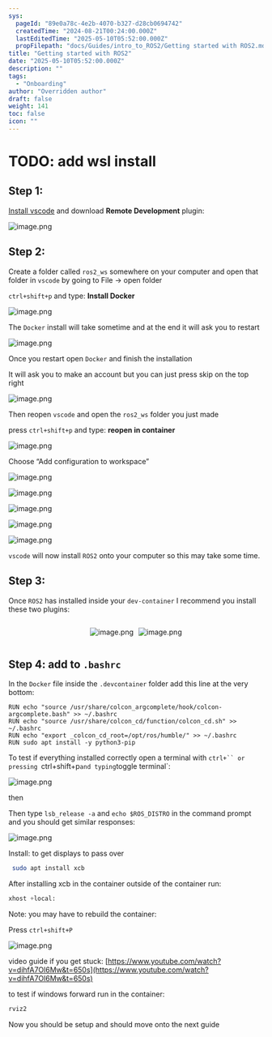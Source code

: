 ```yaml
---
sys:
  pageId: "89e0a78c-4e2b-4070-b327-d28cb0694742"
  createdTime: "2024-08-21T00:24:00.000Z"
  lastEditedTime: "2025-05-10T05:52:00.000Z"
  propFilepath: "docs/Guides/intro_to_ROS2/Getting started with ROS2.md"
title: "Getting started with ROS2"
date: "2025-05-10T05:52:00.000Z"
description: ""
tags:
  - "Onboarding"
author: "Overridden author"
draft: false
weight: 141
toc: false
icon: ""
---
```


# TODO: add wsl install

## Step 1:

[Install vscode](https://code.visualstudio.com/download) and download **Remote Development** plugin:

![image.png](https://prod-files-secure.s3.us-west-2.amazonaws.com/d518164a-d88e-44d1-a4ee-3adb3bd8bce0/efb52993-1881-4a40-b95e-6f020334f022/image.png?X-Amz-Algorithm=AWS4-HMAC-SHA256&X-Amz-Content-Sha256=UNSIGNED-PAYLOAD&X-Amz-Credential=ASIAZI2LB466WEJKM7RD%2F20250708%2Fus-west-2%2Fs3%2Faws4_request&X-Amz-Date=20250708T220831Z&X-Amz-Expires=3600&X-Amz-Security-Token=IQoJb3JpZ2luX2VjEI3%2F%2F%2F%2F%2F%2F%2F%2F%2F%2FwEaCXVzLXdlc3QtMiJHMEUCIQCNWda5RpC8HrIC3osz%2F%2F5vGJelKFA6xv8dynNY6l61GQIgS%2BO0l4w0vKsDDmdiDtO5wh9ptIs9vvSVwy0fMj7tqFIqiAQIlv%2F%2F%2F%2F%2F%2F%2F%2F%2F%2FARAAGgw2Mzc0MjMxODM4MDUiDNwsIhZUOhkEsQdmGyrcA2zOc%2BcrLt1wxHCLCDSGUlm%2F1to%2BLZ9i%2Bux2mBSQwPTPE%2BuJ52s2tjRJ85mYSFgNGhrk60%2FSLs6yWtn18QF3Z0mcfTYzPPbHkvnY%2FHOb7P4HBA6vo6UNhz%2F0ZHeDx%2FroJTmT6%2F%2FBX95Ze4cmUS7rDwhKS61wvsOVpdRDTPsK6LVZZX6MhMCEqyIwSGNry8dtpaNqI%2FGY0Q91zM9g9jVexER99NgmPquomelBkUHvLMesaDw9mFlP%2FC5aC8Hrdd2vv2Mg57BxVgosuIMR7LVBt2OWePcdaOf5asi7bq11l61iUHAuZ%2Bx7aXBacZFrUbfy9hWidSLkLzgsvbfbHa7X0G3QwYkGq9UP6HYzFVwRnvWiOocxYsQsLHfe5DgB48qqOdOYhGZLAUKbhBN1EUMVBKep02lqrlJx%2BY7VkwphJIqS%2Fx6MzhOS%2FGIrFXLu9i6MDwreYbYjkVKMTN6v3AMw%2FLYLSOjMSd2GbhALM0LEx30%2FFX4VPitTXF9Wg3hyk6loe6GzyiQwY4CHlhFaRQi1IFgX5eo5E%2FgZ88Oi8n%2FA6CrPew8Oz%2FuxzJjZjV2bWV9EgahT86snU1%2F0yCxGn%2B6asI2B6upH1FRMqmic7nmh3mvn5VFQZ7XwMCWOdJ%2F8MPCDtsMGOqUBXtkxSxvOY2IeZMK6VM4%2FZfz6lf%2BtBuCGnEAJD%2FBxKEMiOaIp5U04hrjeglz7mJRKRXHIBv2i4H3OevzXD2zdnFVmmr%2FaRh0U96fXXvAkF6Kc%2Fkm9s9Flw9hUwpr2XjEXQlx4XUtGd5u%2FjwOjzfAAVUnmKYnHFeHYt7NSxIyzzgI0XfcgLHuhJLars6Sh%2Fwwr2yfdDhuahz3aGOPFQvjQqF447dzz&X-Amz-Signature=6178c9334a5baa8bd075b40f9ae1a31e5e2d800dbe717866ae3e30e8f6505cd3&X-Amz-SignedHeaders=host&x-amz-checksum-mode=ENABLED&x-id=GetObject)

## Step 2:

Create a folder called `ros2_ws` somewhere on your computer and open that folder in `vscode` by going to File → open folder 

`ctrl+shift+p` and type: **Install Docker**

![image.png](https://prod-files-secure.s3.us-west-2.amazonaws.com/d518164a-d88e-44d1-a4ee-3adb3bd8bce0/2269dc0e-1cd5-47ff-bceb-c04ad9b2eab0/image.png?X-Amz-Algorithm=AWS4-HMAC-SHA256&X-Amz-Content-Sha256=UNSIGNED-PAYLOAD&X-Amz-Credential=ASIAZI2LB466WEJKM7RD%2F20250708%2Fus-west-2%2Fs3%2Faws4_request&X-Amz-Date=20250708T220831Z&X-Amz-Expires=3600&X-Amz-Security-Token=IQoJb3JpZ2luX2VjEI3%2F%2F%2F%2F%2F%2F%2F%2F%2F%2FwEaCXVzLXdlc3QtMiJHMEUCIQCNWda5RpC8HrIC3osz%2F%2F5vGJelKFA6xv8dynNY6l61GQIgS%2BO0l4w0vKsDDmdiDtO5wh9ptIs9vvSVwy0fMj7tqFIqiAQIlv%2F%2F%2F%2F%2F%2F%2F%2F%2F%2FARAAGgw2Mzc0MjMxODM4MDUiDNwsIhZUOhkEsQdmGyrcA2zOc%2BcrLt1wxHCLCDSGUlm%2F1to%2BLZ9i%2Bux2mBSQwPTPE%2BuJ52s2tjRJ85mYSFgNGhrk60%2FSLs6yWtn18QF3Z0mcfTYzPPbHkvnY%2FHOb7P4HBA6vo6UNhz%2F0ZHeDx%2FroJTmT6%2F%2FBX95Ze4cmUS7rDwhKS61wvsOVpdRDTPsK6LVZZX6MhMCEqyIwSGNry8dtpaNqI%2FGY0Q91zM9g9jVexER99NgmPquomelBkUHvLMesaDw9mFlP%2FC5aC8Hrdd2vv2Mg57BxVgosuIMR7LVBt2OWePcdaOf5asi7bq11l61iUHAuZ%2Bx7aXBacZFrUbfy9hWidSLkLzgsvbfbHa7X0G3QwYkGq9UP6HYzFVwRnvWiOocxYsQsLHfe5DgB48qqOdOYhGZLAUKbhBN1EUMVBKep02lqrlJx%2BY7VkwphJIqS%2Fx6MzhOS%2FGIrFXLu9i6MDwreYbYjkVKMTN6v3AMw%2FLYLSOjMSd2GbhALM0LEx30%2FFX4VPitTXF9Wg3hyk6loe6GzyiQwY4CHlhFaRQi1IFgX5eo5E%2FgZ88Oi8n%2FA6CrPew8Oz%2FuxzJjZjV2bWV9EgahT86snU1%2F0yCxGn%2B6asI2B6upH1FRMqmic7nmh3mvn5VFQZ7XwMCWOdJ%2F8MPCDtsMGOqUBXtkxSxvOY2IeZMK6VM4%2FZfz6lf%2BtBuCGnEAJD%2FBxKEMiOaIp5U04hrjeglz7mJRKRXHIBv2i4H3OevzXD2zdnFVmmr%2FaRh0U96fXXvAkF6Kc%2Fkm9s9Flw9hUwpr2XjEXQlx4XUtGd5u%2FjwOjzfAAVUnmKYnHFeHYt7NSxIyzzgI0XfcgLHuhJLars6Sh%2Fwwr2yfdDhuahz3aGOPFQvjQqF447dzz&X-Amz-Signature=b640adaaaa963b929580d1a61810455005f3e2ec03792a89352604bde8e14dac&X-Amz-SignedHeaders=host&x-amz-checksum-mode=ENABLED&x-id=GetObject)

The `Docker` install will take sometime and at the end it will ask you to restart

![image.png](https://prod-files-secure.s3.us-west-2.amazonaws.com/d518164a-d88e-44d1-a4ee-3adb3bd8bce0/ed233f78-be33-4b1f-b89c-9c346c0e961e/image.png?X-Amz-Algorithm=AWS4-HMAC-SHA256&X-Amz-Content-Sha256=UNSIGNED-PAYLOAD&X-Amz-Credential=ASIAZI2LB466WEJKM7RD%2F20250708%2Fus-west-2%2Fs3%2Faws4_request&X-Amz-Date=20250708T220831Z&X-Amz-Expires=3600&X-Amz-Security-Token=IQoJb3JpZ2luX2VjEI3%2F%2F%2F%2F%2F%2F%2F%2F%2F%2FwEaCXVzLXdlc3QtMiJHMEUCIQCNWda5RpC8HrIC3osz%2F%2F5vGJelKFA6xv8dynNY6l61GQIgS%2BO0l4w0vKsDDmdiDtO5wh9ptIs9vvSVwy0fMj7tqFIqiAQIlv%2F%2F%2F%2F%2F%2F%2F%2F%2F%2FARAAGgw2Mzc0MjMxODM4MDUiDNwsIhZUOhkEsQdmGyrcA2zOc%2BcrLt1wxHCLCDSGUlm%2F1to%2BLZ9i%2Bux2mBSQwPTPE%2BuJ52s2tjRJ85mYSFgNGhrk60%2FSLs6yWtn18QF3Z0mcfTYzPPbHkvnY%2FHOb7P4HBA6vo6UNhz%2F0ZHeDx%2FroJTmT6%2F%2FBX95Ze4cmUS7rDwhKS61wvsOVpdRDTPsK6LVZZX6MhMCEqyIwSGNry8dtpaNqI%2FGY0Q91zM9g9jVexER99NgmPquomelBkUHvLMesaDw9mFlP%2FC5aC8Hrdd2vv2Mg57BxVgosuIMR7LVBt2OWePcdaOf5asi7bq11l61iUHAuZ%2Bx7aXBacZFrUbfy9hWidSLkLzgsvbfbHa7X0G3QwYkGq9UP6HYzFVwRnvWiOocxYsQsLHfe5DgB48qqOdOYhGZLAUKbhBN1EUMVBKep02lqrlJx%2BY7VkwphJIqS%2Fx6MzhOS%2FGIrFXLu9i6MDwreYbYjkVKMTN6v3AMw%2FLYLSOjMSd2GbhALM0LEx30%2FFX4VPitTXF9Wg3hyk6loe6GzyiQwY4CHlhFaRQi1IFgX5eo5E%2FgZ88Oi8n%2FA6CrPew8Oz%2FuxzJjZjV2bWV9EgahT86snU1%2F0yCxGn%2B6asI2B6upH1FRMqmic7nmh3mvn5VFQZ7XwMCWOdJ%2F8MPCDtsMGOqUBXtkxSxvOY2IeZMK6VM4%2FZfz6lf%2BtBuCGnEAJD%2FBxKEMiOaIp5U04hrjeglz7mJRKRXHIBv2i4H3OevzXD2zdnFVmmr%2FaRh0U96fXXvAkF6Kc%2Fkm9s9Flw9hUwpr2XjEXQlx4XUtGd5u%2FjwOjzfAAVUnmKYnHFeHYt7NSxIyzzgI0XfcgLHuhJLars6Sh%2Fwwr2yfdDhuahz3aGOPFQvjQqF447dzz&X-Amz-Signature=6ad650d24c47cc3077a5c379fdc96e29d5febe14e8af1ff03d65419ba70c05b8&X-Amz-SignedHeaders=host&x-amz-checksum-mode=ENABLED&x-id=GetObject)

Once you restart open `Docker` and finish the installation

It will ask you to make an account but you can just press skip on the top right

![image.png](https://prod-files-secure.s3.us-west-2.amazonaws.com/d518164a-d88e-44d1-a4ee-3adb3bd8bce0/21010ad9-1659-4fd9-9f59-9932a09b2a3d/image.png?X-Amz-Algorithm=AWS4-HMAC-SHA256&X-Amz-Content-Sha256=UNSIGNED-PAYLOAD&X-Amz-Credential=ASIAZI2LB466WEJKM7RD%2F20250708%2Fus-west-2%2Fs3%2Faws4_request&X-Amz-Date=20250708T220831Z&X-Amz-Expires=3600&X-Amz-Security-Token=IQoJb3JpZ2luX2VjEI3%2F%2F%2F%2F%2F%2F%2F%2F%2F%2FwEaCXVzLXdlc3QtMiJHMEUCIQCNWda5RpC8HrIC3osz%2F%2F5vGJelKFA6xv8dynNY6l61GQIgS%2BO0l4w0vKsDDmdiDtO5wh9ptIs9vvSVwy0fMj7tqFIqiAQIlv%2F%2F%2F%2F%2F%2F%2F%2F%2F%2FARAAGgw2Mzc0MjMxODM4MDUiDNwsIhZUOhkEsQdmGyrcA2zOc%2BcrLt1wxHCLCDSGUlm%2F1to%2BLZ9i%2Bux2mBSQwPTPE%2BuJ52s2tjRJ85mYSFgNGhrk60%2FSLs6yWtn18QF3Z0mcfTYzPPbHkvnY%2FHOb7P4HBA6vo6UNhz%2F0ZHeDx%2FroJTmT6%2F%2FBX95Ze4cmUS7rDwhKS61wvsOVpdRDTPsK6LVZZX6MhMCEqyIwSGNry8dtpaNqI%2FGY0Q91zM9g9jVexER99NgmPquomelBkUHvLMesaDw9mFlP%2FC5aC8Hrdd2vv2Mg57BxVgosuIMR7LVBt2OWePcdaOf5asi7bq11l61iUHAuZ%2Bx7aXBacZFrUbfy9hWidSLkLzgsvbfbHa7X0G3QwYkGq9UP6HYzFVwRnvWiOocxYsQsLHfe5DgB48qqOdOYhGZLAUKbhBN1EUMVBKep02lqrlJx%2BY7VkwphJIqS%2Fx6MzhOS%2FGIrFXLu9i6MDwreYbYjkVKMTN6v3AMw%2FLYLSOjMSd2GbhALM0LEx30%2FFX4VPitTXF9Wg3hyk6loe6GzyiQwY4CHlhFaRQi1IFgX5eo5E%2FgZ88Oi8n%2FA6CrPew8Oz%2FuxzJjZjV2bWV9EgahT86snU1%2F0yCxGn%2B6asI2B6upH1FRMqmic7nmh3mvn5VFQZ7XwMCWOdJ%2F8MPCDtsMGOqUBXtkxSxvOY2IeZMK6VM4%2FZfz6lf%2BtBuCGnEAJD%2FBxKEMiOaIp5U04hrjeglz7mJRKRXHIBv2i4H3OevzXD2zdnFVmmr%2FaRh0U96fXXvAkF6Kc%2Fkm9s9Flw9hUwpr2XjEXQlx4XUtGd5u%2FjwOjzfAAVUnmKYnHFeHYt7NSxIyzzgI0XfcgLHuhJLars6Sh%2Fwwr2yfdDhuahz3aGOPFQvjQqF447dzz&X-Amz-Signature=3181307eac198277994254ef21edbedc8c27f70803be9a4536a2ba30a726780b&X-Amz-SignedHeaders=host&x-amz-checksum-mode=ENABLED&x-id=GetObject)

Then reopen `vscode` and open the `ros2_ws` folder you just made

press `ctrl+shift+p` and type: **reopen in container**

![image.png](https://prod-files-secure.s3.us-west-2.amazonaws.com/d518164a-d88e-44d1-a4ee-3adb3bd8bce0/4e93b8c2-41ad-488c-8095-c74205196118/image.png?X-Amz-Algorithm=AWS4-HMAC-SHA256&X-Amz-Content-Sha256=UNSIGNED-PAYLOAD&X-Amz-Credential=ASIAZI2LB466WEJKM7RD%2F20250708%2Fus-west-2%2Fs3%2Faws4_request&X-Amz-Date=20250708T220831Z&X-Amz-Expires=3600&X-Amz-Security-Token=IQoJb3JpZ2luX2VjEI3%2F%2F%2F%2F%2F%2F%2F%2F%2F%2FwEaCXVzLXdlc3QtMiJHMEUCIQCNWda5RpC8HrIC3osz%2F%2F5vGJelKFA6xv8dynNY6l61GQIgS%2BO0l4w0vKsDDmdiDtO5wh9ptIs9vvSVwy0fMj7tqFIqiAQIlv%2F%2F%2F%2F%2F%2F%2F%2F%2F%2FARAAGgw2Mzc0MjMxODM4MDUiDNwsIhZUOhkEsQdmGyrcA2zOc%2BcrLt1wxHCLCDSGUlm%2F1to%2BLZ9i%2Bux2mBSQwPTPE%2BuJ52s2tjRJ85mYSFgNGhrk60%2FSLs6yWtn18QF3Z0mcfTYzPPbHkvnY%2FHOb7P4HBA6vo6UNhz%2F0ZHeDx%2FroJTmT6%2F%2FBX95Ze4cmUS7rDwhKS61wvsOVpdRDTPsK6LVZZX6MhMCEqyIwSGNry8dtpaNqI%2FGY0Q91zM9g9jVexER99NgmPquomelBkUHvLMesaDw9mFlP%2FC5aC8Hrdd2vv2Mg57BxVgosuIMR7LVBt2OWePcdaOf5asi7bq11l61iUHAuZ%2Bx7aXBacZFrUbfy9hWidSLkLzgsvbfbHa7X0G3QwYkGq9UP6HYzFVwRnvWiOocxYsQsLHfe5DgB48qqOdOYhGZLAUKbhBN1EUMVBKep02lqrlJx%2BY7VkwphJIqS%2Fx6MzhOS%2FGIrFXLu9i6MDwreYbYjkVKMTN6v3AMw%2FLYLSOjMSd2GbhALM0LEx30%2FFX4VPitTXF9Wg3hyk6loe6GzyiQwY4CHlhFaRQi1IFgX5eo5E%2FgZ88Oi8n%2FA6CrPew8Oz%2FuxzJjZjV2bWV9EgahT86snU1%2F0yCxGn%2B6asI2B6upH1FRMqmic7nmh3mvn5VFQZ7XwMCWOdJ%2F8MPCDtsMGOqUBXtkxSxvOY2IeZMK6VM4%2FZfz6lf%2BtBuCGnEAJD%2FBxKEMiOaIp5U04hrjeglz7mJRKRXHIBv2i4H3OevzXD2zdnFVmmr%2FaRh0U96fXXvAkF6Kc%2Fkm9s9Flw9hUwpr2XjEXQlx4XUtGd5u%2FjwOjzfAAVUnmKYnHFeHYt7NSxIyzzgI0XfcgLHuhJLars6Sh%2Fwwr2yfdDhuahz3aGOPFQvjQqF447dzz&X-Amz-Signature=b203437fd18c0bf04bc0ece8b4f064f035fed29ea8ee7a19892dbb1b79271333&X-Amz-SignedHeaders=host&x-amz-checksum-mode=ENABLED&x-id=GetObject)

Choose “Add configuration to workspace”

![image.png](https://prod-files-secure.s3.us-west-2.amazonaws.com/d518164a-d88e-44d1-a4ee-3adb3bd8bce0/9560b282-5060-4989-ba37-97e7b2c22476/image.png?X-Amz-Algorithm=AWS4-HMAC-SHA256&X-Amz-Content-Sha256=UNSIGNED-PAYLOAD&X-Amz-Credential=ASIAZI2LB466WEJKM7RD%2F20250708%2Fus-west-2%2Fs3%2Faws4_request&X-Amz-Date=20250708T220831Z&X-Amz-Expires=3600&X-Amz-Security-Token=IQoJb3JpZ2luX2VjEI3%2F%2F%2F%2F%2F%2F%2F%2F%2F%2FwEaCXVzLXdlc3QtMiJHMEUCIQCNWda5RpC8HrIC3osz%2F%2F5vGJelKFA6xv8dynNY6l61GQIgS%2BO0l4w0vKsDDmdiDtO5wh9ptIs9vvSVwy0fMj7tqFIqiAQIlv%2F%2F%2F%2F%2F%2F%2F%2F%2F%2FARAAGgw2Mzc0MjMxODM4MDUiDNwsIhZUOhkEsQdmGyrcA2zOc%2BcrLt1wxHCLCDSGUlm%2F1to%2BLZ9i%2Bux2mBSQwPTPE%2BuJ52s2tjRJ85mYSFgNGhrk60%2FSLs6yWtn18QF3Z0mcfTYzPPbHkvnY%2FHOb7P4HBA6vo6UNhz%2F0ZHeDx%2FroJTmT6%2F%2FBX95Ze4cmUS7rDwhKS61wvsOVpdRDTPsK6LVZZX6MhMCEqyIwSGNry8dtpaNqI%2FGY0Q91zM9g9jVexER99NgmPquomelBkUHvLMesaDw9mFlP%2FC5aC8Hrdd2vv2Mg57BxVgosuIMR7LVBt2OWePcdaOf5asi7bq11l61iUHAuZ%2Bx7aXBacZFrUbfy9hWidSLkLzgsvbfbHa7X0G3QwYkGq9UP6HYzFVwRnvWiOocxYsQsLHfe5DgB48qqOdOYhGZLAUKbhBN1EUMVBKep02lqrlJx%2BY7VkwphJIqS%2Fx6MzhOS%2FGIrFXLu9i6MDwreYbYjkVKMTN6v3AMw%2FLYLSOjMSd2GbhALM0LEx30%2FFX4VPitTXF9Wg3hyk6loe6GzyiQwY4CHlhFaRQi1IFgX5eo5E%2FgZ88Oi8n%2FA6CrPew8Oz%2FuxzJjZjV2bWV9EgahT86snU1%2F0yCxGn%2B6asI2B6upH1FRMqmic7nmh3mvn5VFQZ7XwMCWOdJ%2F8MPCDtsMGOqUBXtkxSxvOY2IeZMK6VM4%2FZfz6lf%2BtBuCGnEAJD%2FBxKEMiOaIp5U04hrjeglz7mJRKRXHIBv2i4H3OevzXD2zdnFVmmr%2FaRh0U96fXXvAkF6Kc%2Fkm9s9Flw9hUwpr2XjEXQlx4XUtGd5u%2FjwOjzfAAVUnmKYnHFeHYt7NSxIyzzgI0XfcgLHuhJLars6Sh%2Fwwr2yfdDhuahz3aGOPFQvjQqF447dzz&X-Amz-Signature=5614a2fa7e29e9768df7891035163ec6937aeabe0bff1cbc107c947cede147a1&X-Amz-SignedHeaders=host&x-amz-checksum-mode=ENABLED&x-id=GetObject)

![image.png](https://prod-files-secure.s3.us-west-2.amazonaws.com/d518164a-d88e-44d1-a4ee-3adb3bd8bce0/2ee63f81-886b-48e8-a553-dc6e5eac99e4/image.png?X-Amz-Algorithm=AWS4-HMAC-SHA256&X-Amz-Content-Sha256=UNSIGNED-PAYLOAD&X-Amz-Credential=ASIAZI2LB466WEJKM7RD%2F20250708%2Fus-west-2%2Fs3%2Faws4_request&X-Amz-Date=20250708T220831Z&X-Amz-Expires=3600&X-Amz-Security-Token=IQoJb3JpZ2luX2VjEI3%2F%2F%2F%2F%2F%2F%2F%2F%2F%2FwEaCXVzLXdlc3QtMiJHMEUCIQCNWda5RpC8HrIC3osz%2F%2F5vGJelKFA6xv8dynNY6l61GQIgS%2BO0l4w0vKsDDmdiDtO5wh9ptIs9vvSVwy0fMj7tqFIqiAQIlv%2F%2F%2F%2F%2F%2F%2F%2F%2F%2FARAAGgw2Mzc0MjMxODM4MDUiDNwsIhZUOhkEsQdmGyrcA2zOc%2BcrLt1wxHCLCDSGUlm%2F1to%2BLZ9i%2Bux2mBSQwPTPE%2BuJ52s2tjRJ85mYSFgNGhrk60%2FSLs6yWtn18QF3Z0mcfTYzPPbHkvnY%2FHOb7P4HBA6vo6UNhz%2F0ZHeDx%2FroJTmT6%2F%2FBX95Ze4cmUS7rDwhKS61wvsOVpdRDTPsK6LVZZX6MhMCEqyIwSGNry8dtpaNqI%2FGY0Q91zM9g9jVexER99NgmPquomelBkUHvLMesaDw9mFlP%2FC5aC8Hrdd2vv2Mg57BxVgosuIMR7LVBt2OWePcdaOf5asi7bq11l61iUHAuZ%2Bx7aXBacZFrUbfy9hWidSLkLzgsvbfbHa7X0G3QwYkGq9UP6HYzFVwRnvWiOocxYsQsLHfe5DgB48qqOdOYhGZLAUKbhBN1EUMVBKep02lqrlJx%2BY7VkwphJIqS%2Fx6MzhOS%2FGIrFXLu9i6MDwreYbYjkVKMTN6v3AMw%2FLYLSOjMSd2GbhALM0LEx30%2FFX4VPitTXF9Wg3hyk6loe6GzyiQwY4CHlhFaRQi1IFgX5eo5E%2FgZ88Oi8n%2FA6CrPew8Oz%2FuxzJjZjV2bWV9EgahT86snU1%2F0yCxGn%2B6asI2B6upH1FRMqmic7nmh3mvn5VFQZ7XwMCWOdJ%2F8MPCDtsMGOqUBXtkxSxvOY2IeZMK6VM4%2FZfz6lf%2BtBuCGnEAJD%2FBxKEMiOaIp5U04hrjeglz7mJRKRXHIBv2i4H3OevzXD2zdnFVmmr%2FaRh0U96fXXvAkF6Kc%2Fkm9s9Flw9hUwpr2XjEXQlx4XUtGd5u%2FjwOjzfAAVUnmKYnHFeHYt7NSxIyzzgI0XfcgLHuhJLars6Sh%2Fwwr2yfdDhuahz3aGOPFQvjQqF447dzz&X-Amz-Signature=0bab58bc19e6b09dae7721d2e20568e21e14a7070ca46c7285f45cd0e82944fd&X-Amz-SignedHeaders=host&x-amz-checksum-mode=ENABLED&x-id=GetObject)

![image.png](https://prod-files-secure.s3.us-west-2.amazonaws.com/d518164a-d88e-44d1-a4ee-3adb3bd8bce0/ae1580b2-b048-407e-aed9-b584224a7a04/image.png?X-Amz-Algorithm=AWS4-HMAC-SHA256&X-Amz-Content-Sha256=UNSIGNED-PAYLOAD&X-Amz-Credential=ASIAZI2LB466WEJKM7RD%2F20250708%2Fus-west-2%2Fs3%2Faws4_request&X-Amz-Date=20250708T220831Z&X-Amz-Expires=3600&X-Amz-Security-Token=IQoJb3JpZ2luX2VjEI3%2F%2F%2F%2F%2F%2F%2F%2F%2F%2FwEaCXVzLXdlc3QtMiJHMEUCIQCNWda5RpC8HrIC3osz%2F%2F5vGJelKFA6xv8dynNY6l61GQIgS%2BO0l4w0vKsDDmdiDtO5wh9ptIs9vvSVwy0fMj7tqFIqiAQIlv%2F%2F%2F%2F%2F%2F%2F%2F%2F%2FARAAGgw2Mzc0MjMxODM4MDUiDNwsIhZUOhkEsQdmGyrcA2zOc%2BcrLt1wxHCLCDSGUlm%2F1to%2BLZ9i%2Bux2mBSQwPTPE%2BuJ52s2tjRJ85mYSFgNGhrk60%2FSLs6yWtn18QF3Z0mcfTYzPPbHkvnY%2FHOb7P4HBA6vo6UNhz%2F0ZHeDx%2FroJTmT6%2F%2FBX95Ze4cmUS7rDwhKS61wvsOVpdRDTPsK6LVZZX6MhMCEqyIwSGNry8dtpaNqI%2FGY0Q91zM9g9jVexER99NgmPquomelBkUHvLMesaDw9mFlP%2FC5aC8Hrdd2vv2Mg57BxVgosuIMR7LVBt2OWePcdaOf5asi7bq11l61iUHAuZ%2Bx7aXBacZFrUbfy9hWidSLkLzgsvbfbHa7X0G3QwYkGq9UP6HYzFVwRnvWiOocxYsQsLHfe5DgB48qqOdOYhGZLAUKbhBN1EUMVBKep02lqrlJx%2BY7VkwphJIqS%2Fx6MzhOS%2FGIrFXLu9i6MDwreYbYjkVKMTN6v3AMw%2FLYLSOjMSd2GbhALM0LEx30%2FFX4VPitTXF9Wg3hyk6loe6GzyiQwY4CHlhFaRQi1IFgX5eo5E%2FgZ88Oi8n%2FA6CrPew8Oz%2FuxzJjZjV2bWV9EgahT86snU1%2F0yCxGn%2B6asI2B6upH1FRMqmic7nmh3mvn5VFQZ7XwMCWOdJ%2F8MPCDtsMGOqUBXtkxSxvOY2IeZMK6VM4%2FZfz6lf%2BtBuCGnEAJD%2FBxKEMiOaIp5U04hrjeglz7mJRKRXHIBv2i4H3OevzXD2zdnFVmmr%2FaRh0U96fXXvAkF6Kc%2Fkm9s9Flw9hUwpr2XjEXQlx4XUtGd5u%2FjwOjzfAAVUnmKYnHFeHYt7NSxIyzzgI0XfcgLHuhJLars6Sh%2Fwwr2yfdDhuahz3aGOPFQvjQqF447dzz&X-Amz-Signature=ced740000718c6cad4d35677f84de30662c3dfef7e120d0f5487453207254c4b&X-Amz-SignedHeaders=host&x-amz-checksum-mode=ENABLED&x-id=GetObject)

![image.png](https://prod-files-secure.s3.us-west-2.amazonaws.com/d518164a-d88e-44d1-a4ee-3adb3bd8bce0/53255b28-f75e-430f-b9e3-c0ac8577e42b/image.png?X-Amz-Algorithm=AWS4-HMAC-SHA256&X-Amz-Content-Sha256=UNSIGNED-PAYLOAD&X-Amz-Credential=ASIAZI2LB466WEJKM7RD%2F20250708%2Fus-west-2%2Fs3%2Faws4_request&X-Amz-Date=20250708T220831Z&X-Amz-Expires=3600&X-Amz-Security-Token=IQoJb3JpZ2luX2VjEI3%2F%2F%2F%2F%2F%2F%2F%2F%2F%2FwEaCXVzLXdlc3QtMiJHMEUCIQCNWda5RpC8HrIC3osz%2F%2F5vGJelKFA6xv8dynNY6l61GQIgS%2BO0l4w0vKsDDmdiDtO5wh9ptIs9vvSVwy0fMj7tqFIqiAQIlv%2F%2F%2F%2F%2F%2F%2F%2F%2F%2FARAAGgw2Mzc0MjMxODM4MDUiDNwsIhZUOhkEsQdmGyrcA2zOc%2BcrLt1wxHCLCDSGUlm%2F1to%2BLZ9i%2Bux2mBSQwPTPE%2BuJ52s2tjRJ85mYSFgNGhrk60%2FSLs6yWtn18QF3Z0mcfTYzPPbHkvnY%2FHOb7P4HBA6vo6UNhz%2F0ZHeDx%2FroJTmT6%2F%2FBX95Ze4cmUS7rDwhKS61wvsOVpdRDTPsK6LVZZX6MhMCEqyIwSGNry8dtpaNqI%2FGY0Q91zM9g9jVexER99NgmPquomelBkUHvLMesaDw9mFlP%2FC5aC8Hrdd2vv2Mg57BxVgosuIMR7LVBt2OWePcdaOf5asi7bq11l61iUHAuZ%2Bx7aXBacZFrUbfy9hWidSLkLzgsvbfbHa7X0G3QwYkGq9UP6HYzFVwRnvWiOocxYsQsLHfe5DgB48qqOdOYhGZLAUKbhBN1EUMVBKep02lqrlJx%2BY7VkwphJIqS%2Fx6MzhOS%2FGIrFXLu9i6MDwreYbYjkVKMTN6v3AMw%2FLYLSOjMSd2GbhALM0LEx30%2FFX4VPitTXF9Wg3hyk6loe6GzyiQwY4CHlhFaRQi1IFgX5eo5E%2FgZ88Oi8n%2FA6CrPew8Oz%2FuxzJjZjV2bWV9EgahT86snU1%2F0yCxGn%2B6asI2B6upH1FRMqmic7nmh3mvn5VFQZ7XwMCWOdJ%2F8MPCDtsMGOqUBXtkxSxvOY2IeZMK6VM4%2FZfz6lf%2BtBuCGnEAJD%2FBxKEMiOaIp5U04hrjeglz7mJRKRXHIBv2i4H3OevzXD2zdnFVmmr%2FaRh0U96fXXvAkF6Kc%2Fkm9s9Flw9hUwpr2XjEXQlx4XUtGd5u%2FjwOjzfAAVUnmKYnHFeHYt7NSxIyzzgI0XfcgLHuhJLars6Sh%2Fwwr2yfdDhuahz3aGOPFQvjQqF447dzz&X-Amz-Signature=45027c9d66d5e96b6b7c465ed3c92dd8aabc3ecf9b3dc53d2908209a64759f87&X-Amz-SignedHeaders=host&x-amz-checksum-mode=ENABLED&x-id=GetObject)

![image.png](https://prod-files-secure.s3.us-west-2.amazonaws.com/d518164a-d88e-44d1-a4ee-3adb3bd8bce0/7c562767-5af9-4ffb-97d1-327bcdf4ee00/image.png?X-Amz-Algorithm=AWS4-HMAC-SHA256&X-Amz-Content-Sha256=UNSIGNED-PAYLOAD&X-Amz-Credential=ASIAZI2LB466WEJKM7RD%2F20250708%2Fus-west-2%2Fs3%2Faws4_request&X-Amz-Date=20250708T220831Z&X-Amz-Expires=3600&X-Amz-Security-Token=IQoJb3JpZ2luX2VjEI3%2F%2F%2F%2F%2F%2F%2F%2F%2F%2FwEaCXVzLXdlc3QtMiJHMEUCIQCNWda5RpC8HrIC3osz%2F%2F5vGJelKFA6xv8dynNY6l61GQIgS%2BO0l4w0vKsDDmdiDtO5wh9ptIs9vvSVwy0fMj7tqFIqiAQIlv%2F%2F%2F%2F%2F%2F%2F%2F%2F%2FARAAGgw2Mzc0MjMxODM4MDUiDNwsIhZUOhkEsQdmGyrcA2zOc%2BcrLt1wxHCLCDSGUlm%2F1to%2BLZ9i%2Bux2mBSQwPTPE%2BuJ52s2tjRJ85mYSFgNGhrk60%2FSLs6yWtn18QF3Z0mcfTYzPPbHkvnY%2FHOb7P4HBA6vo6UNhz%2F0ZHeDx%2FroJTmT6%2F%2FBX95Ze4cmUS7rDwhKS61wvsOVpdRDTPsK6LVZZX6MhMCEqyIwSGNry8dtpaNqI%2FGY0Q91zM9g9jVexER99NgmPquomelBkUHvLMesaDw9mFlP%2FC5aC8Hrdd2vv2Mg57BxVgosuIMR7LVBt2OWePcdaOf5asi7bq11l61iUHAuZ%2Bx7aXBacZFrUbfy9hWidSLkLzgsvbfbHa7X0G3QwYkGq9UP6HYzFVwRnvWiOocxYsQsLHfe5DgB48qqOdOYhGZLAUKbhBN1EUMVBKep02lqrlJx%2BY7VkwphJIqS%2Fx6MzhOS%2FGIrFXLu9i6MDwreYbYjkVKMTN6v3AMw%2FLYLSOjMSd2GbhALM0LEx30%2FFX4VPitTXF9Wg3hyk6loe6GzyiQwY4CHlhFaRQi1IFgX5eo5E%2FgZ88Oi8n%2FA6CrPew8Oz%2FuxzJjZjV2bWV9EgahT86snU1%2F0yCxGn%2B6asI2B6upH1FRMqmic7nmh3mvn5VFQZ7XwMCWOdJ%2F8MPCDtsMGOqUBXtkxSxvOY2IeZMK6VM4%2FZfz6lf%2BtBuCGnEAJD%2FBxKEMiOaIp5U04hrjeglz7mJRKRXHIBv2i4H3OevzXD2zdnFVmmr%2FaRh0U96fXXvAkF6Kc%2Fkm9s9Flw9hUwpr2XjEXQlx4XUtGd5u%2FjwOjzfAAVUnmKYnHFeHYt7NSxIyzzgI0XfcgLHuhJLars6Sh%2Fwwr2yfdDhuahz3aGOPFQvjQqF447dzz&X-Amz-Signature=360be494d667e1ae16cbee3476ba338a3cfc7b8c20276514dec770cc2eafa2b9&X-Amz-SignedHeaders=host&x-amz-checksum-mode=ENABLED&x-id=GetObject)

`vscode` will now install `ROS2` onto your computer so this may take some time.

## Step 3:

Once `ROS2` has installed inside your `dev-container` I recommend you install these two plugins:

<div style="display: flex;flex-direction: row; column-gap:10px; max-width: 630px;justify-content: center;">
<div>

![image.png](https://prod-files-secure.s3.us-west-2.amazonaws.com/d518164a-d88e-44d1-a4ee-3adb3bd8bce0/3fc3d550-5a54-4ba1-ba6b-faa01cdb7369/image.png?X-Amz-Algorithm=AWS4-HMAC-SHA256&X-Amz-Content-Sha256=UNSIGNED-PAYLOAD&X-Amz-Credential=ASIAZI2LB4664XCFFLHK%2F20250708%2Fus-west-2%2Fs3%2Faws4_request&X-Amz-Date=20250708T220833Z&X-Amz-Expires=3600&X-Amz-Security-Token=IQoJb3JpZ2luX2VjEI3%2F%2F%2F%2F%2F%2F%2F%2F%2F%2FwEaCXVzLXdlc3QtMiJGMEQCIGC%2B5E25H3Ri8KjBvm9mWthJ%2FT0e1DR9SgHh2IH1fpoXAiAVrgZKlme59xAMf6qjTtIXfPnVZu5TkyAxZ2S3Yt%2FKvSqIBAiW%2F%2F%2F%2F%2F%2F%2F%2F%2F%2F8BEAAaDDYzNzQyMzE4MzgwNSIMtanL8g%2BhoB%2F%2FxTUBKtwDM7upsRpxuleZfey6sMZoJtoX%2BHq1utvDEJD2E%2BxSc5VsnbB5vjMZOIMNYBGb6rN3c803GtmVgL4CZXo1ipGUKxxlMsuKlEUhC94oEsFbpY%2BT9OeSP7vlaCHKmnCPI0WDLrxAZGE2%2Bk0T1jLl%2F0lqMaLbcKDsUo%2Fb2gkg%2FcdbazrbTUmik2iodQk6V4hq9CHxcInmugcr3TD77r5z8vvazq2HZiqf%2BCP06jIaSbucBuop%2FsJ27EaTR9j2gmwGmhIOgNudel1tEcIK3vE1bBaTamJw8iZYsYNgYazepzRQYpbbLf0u4n483MLfpO6VosMjqhWji0Pw76pMP3FZy4jfSsjOFwdtskI2e4fD%2Fna%2FDcU%2BdGWuwuhloJMkxqGMHPqdkeVIXDrE8IUE2jT2d%2FlCJffk0QZzGyjuBFV3tHH0gtd%2FFWd6BC97PJelpuxRJVSxaVSgLsNTbf1DLqzcMMbJiPkJ8idLTKR%2BhuMCf2T84wvT2B2HHq2TVoDfPDlHKFIE%2B%2BtThhLC2w7iFrtL6R%2FSTsWfNQZTQs3oO2UUqWTzDMsDllDZtiOzJ1oKDbBJtx6dg5R%2BNBRBpkp10Eoy%2BRlZzAYGw6T8dyOW5A3ywIxXZZx%2BMdPC7D7E3plKTIAw24O2wwY6pgFU%2BJzDX8uYvRe%2FhjR49p8yfXCEGVc1KSRCjPktLckgn80%2FarjCc%2BEDJY9jabXppAf3AzyJXuAvSaBu2wST9nfRd6IV31SITrrkD%2FhWl0pFptv1POi2cg%2B%2BCxu3rOTytGK9CJF1c31Dt0OSEXN2l79d7D5nKg8rZHfEYgMsG2AxOtvQNMKnCtQDRzL%2BInLnDgQNGiTbEHHbIcwJjafeSfWIKu9PYZD0&X-Amz-Signature=513e10a79b0570e9d6d79d287f3a42f4ad52544afacd1957141d89c276a73326&X-Amz-SignedHeaders=host&x-amz-checksum-mode=ENABLED&x-id=GetObject)

</div>
<div>

![image.png](https://prod-files-secure.s3.us-west-2.amazonaws.com/d518164a-d88e-44d1-a4ee-3adb3bd8bce0/d994cc66-13c2-4093-a5a3-f84cf4601a82/image.png?X-Amz-Algorithm=AWS4-HMAC-SHA256&X-Amz-Content-Sha256=UNSIGNED-PAYLOAD&X-Amz-Credential=ASIAZI2LB4665CECA3IV%2F20250708%2Fus-west-2%2Fs3%2Faws4_request&X-Amz-Date=20250708T220834Z&X-Amz-Expires=3600&X-Amz-Security-Token=IQoJb3JpZ2luX2VjEI3%2F%2F%2F%2F%2F%2F%2F%2F%2F%2FwEaCXVzLXdlc3QtMiJGMEQCIDid3%2B8S89bh7KZJ0ePtgfegbbj9%2BE9kKNqFUwpzaiG0AiBDt0K%2FID%2BObA%2FMg1QihFJ%2FOkrteyQeCOPE6GirPUpY4yqIBAiW%2F%2F%2F%2F%2F%2F%2F%2F%2F%2F8BEAAaDDYzNzQyMzE4MzgwNSIMpsHbs98kMfnG%2FVMNKtwDR4xUPWWVCtjwj1HLkTUCLqZTTjHijTyxu5T4HfJE01Y9%2FDEfWyOM1h0Th0pBOiiwglcbNEQlyPCaMz%2FdKUD%2FYrTXDjCncal%2FTKssL5SbG8QXyhESszPdd9GGG%2BBwQW5jCZRe93jdnfZrEBb9xeQgB9mOdGv%2FjlbmJskCCTLRv%2FBHHVfplwN1i%2FTNndcfiUqdQv%2F9CsEuOFlmPFjdB2q%2FLeNyVbCBX48mbZP6HmUNy2I05tdNyNCSeJDoJrnny9yFpeZ%2FErNl0cuv9KjUoiYWxZCCtvKdehqG7AealgI9iQhMc5eVnKs%2BGOp19Wk9l3ogSL49gFp3aE00YSSNm5VTkfPsjJONSVYX5bNgc77u5GRrzUZv1xuOtedYNbm9rt9P%2FZcaY4iKRnVPGVeUi1AWLXzXyN9EsXA%2F8ZjfRWESy3W1FT%2BachxCyIkxYI7WAkBqVyK8YzKtvP%2BCVgndQngocGES%2BBf8ZD2Db6%2B6SIkqd71EYt2plkdXrL9xZ5Z1MknEsDpR54A9fdPSO00AQKZsqiOE1UAPfX56TSb6ViLLuQfNeNWv7kge2r2ruQjcC3Icr2KRIfDt5YLoKV%2FVzoa1EWOUQnAKOapZbqdXzcffmlnankgn1qcpgdXcW0cwg4S2wwY6pgFOjZTMuYzHFaPwXClNtzKHZu3w%2FGc8brEAZl%2F6%2FrDL4G0vVC%2Fg%2FdA%2FQmchPEuUeLJsfv0pk8cjImnmv95KQ6MKMGX181eVKrGEKkmp7F7fF68yIf852lXGhk7EwPHqY%2BpovDXuo9diqJ%2FY2EMJcFze%2B9TqXYIJeGF7mfmQ2ubZnCMB1IP860puXIus3MNDLYLtLLdDJ3uBMjqaFDwxcY2p3G4svWx8&X-Amz-Signature=7a3c47942778af4e5adebc1c49d61bd4d4faa89db8e8047a0e9d117c4ff2ab69&X-Amz-SignedHeaders=host&x-amz-checksum-mode=ENABLED&x-id=GetObject)

</div>
</div>

## Step 4: add to `.bashrc`

In the `Docker` file inside the `.devcontainer` folder add this line at the very bottom: 

```docker
RUN echo "source /usr/share/colcon_argcomplete/hook/colcon-argcomplete.bash" >> ~/.bashrc
RUN echo "source /usr/share/colcon_cd/function/colcon_cd.sh" >> ~/.bashrc
RUN echo "export _colcon_cd_root=/opt/ros/humble/" >> ~/.bashrc
RUN sudo apt install -y python3-pip 
```

To test if everything installed correctly open a terminal with `ctrl+`` or pressing `ctrl+shift+p` and typing `toggle terminal`:

![image.png](https://prod-files-secure.s3.us-west-2.amazonaws.com/d518164a-d88e-44d1-a4ee-3adb3bd8bce0/6a4943d8-b04e-4c02-9a58-775f3384d1a5/image.png?X-Amz-Algorithm=AWS4-HMAC-SHA256&X-Amz-Content-Sha256=UNSIGNED-PAYLOAD&X-Amz-Credential=ASIAZI2LB466WEJKM7RD%2F20250708%2Fus-west-2%2Fs3%2Faws4_request&X-Amz-Date=20250708T220831Z&X-Amz-Expires=3600&X-Amz-Security-Token=IQoJb3JpZ2luX2VjEI3%2F%2F%2F%2F%2F%2F%2F%2F%2F%2FwEaCXVzLXdlc3QtMiJHMEUCIQCNWda5RpC8HrIC3osz%2F%2F5vGJelKFA6xv8dynNY6l61GQIgS%2BO0l4w0vKsDDmdiDtO5wh9ptIs9vvSVwy0fMj7tqFIqiAQIlv%2F%2F%2F%2F%2F%2F%2F%2F%2F%2FARAAGgw2Mzc0MjMxODM4MDUiDNwsIhZUOhkEsQdmGyrcA2zOc%2BcrLt1wxHCLCDSGUlm%2F1to%2BLZ9i%2Bux2mBSQwPTPE%2BuJ52s2tjRJ85mYSFgNGhrk60%2FSLs6yWtn18QF3Z0mcfTYzPPbHkvnY%2FHOb7P4HBA6vo6UNhz%2F0ZHeDx%2FroJTmT6%2F%2FBX95Ze4cmUS7rDwhKS61wvsOVpdRDTPsK6LVZZX6MhMCEqyIwSGNry8dtpaNqI%2FGY0Q91zM9g9jVexER99NgmPquomelBkUHvLMesaDw9mFlP%2FC5aC8Hrdd2vv2Mg57BxVgosuIMR7LVBt2OWePcdaOf5asi7bq11l61iUHAuZ%2Bx7aXBacZFrUbfy9hWidSLkLzgsvbfbHa7X0G3QwYkGq9UP6HYzFVwRnvWiOocxYsQsLHfe5DgB48qqOdOYhGZLAUKbhBN1EUMVBKep02lqrlJx%2BY7VkwphJIqS%2Fx6MzhOS%2FGIrFXLu9i6MDwreYbYjkVKMTN6v3AMw%2FLYLSOjMSd2GbhALM0LEx30%2FFX4VPitTXF9Wg3hyk6loe6GzyiQwY4CHlhFaRQi1IFgX5eo5E%2FgZ88Oi8n%2FA6CrPew8Oz%2FuxzJjZjV2bWV9EgahT86snU1%2F0yCxGn%2B6asI2B6upH1FRMqmic7nmh3mvn5VFQZ7XwMCWOdJ%2F8MPCDtsMGOqUBXtkxSxvOY2IeZMK6VM4%2FZfz6lf%2BtBuCGnEAJD%2FBxKEMiOaIp5U04hrjeglz7mJRKRXHIBv2i4H3OevzXD2zdnFVmmr%2FaRh0U96fXXvAkF6Kc%2Fkm9s9Flw9hUwpr2XjEXQlx4XUtGd5u%2FjwOjzfAAVUnmKYnHFeHYt7NSxIyzzgI0XfcgLHuhJLars6Sh%2Fwwr2yfdDhuahz3aGOPFQvjQqF447dzz&X-Amz-Signature=3d2dc922efa7f0e6fba2039622f89d7256f0d314f2800632e834e871cd971a4c&X-Amz-SignedHeaders=host&x-amz-checksum-mode=ENABLED&x-id=GetObject)

then 

Then type `lsb_release -a` and `echo $ROS_DISTRO` in the command prompt and you should get similar responses:

![image.png](https://prod-files-secure.s3.us-west-2.amazonaws.com/d518164a-d88e-44d1-a4ee-3adb3bd8bce0/3e635dec-a805-4e85-8b9e-d000e5b71a4e/image.png?X-Amz-Algorithm=AWS4-HMAC-SHA256&X-Amz-Content-Sha256=UNSIGNED-PAYLOAD&X-Amz-Credential=ASIAZI2LB466WEJKM7RD%2F20250708%2Fus-west-2%2Fs3%2Faws4_request&X-Amz-Date=20250708T220831Z&X-Amz-Expires=3600&X-Amz-Security-Token=IQoJb3JpZ2luX2VjEI3%2F%2F%2F%2F%2F%2F%2F%2F%2F%2FwEaCXVzLXdlc3QtMiJHMEUCIQCNWda5RpC8HrIC3osz%2F%2F5vGJelKFA6xv8dynNY6l61GQIgS%2BO0l4w0vKsDDmdiDtO5wh9ptIs9vvSVwy0fMj7tqFIqiAQIlv%2F%2F%2F%2F%2F%2F%2F%2F%2F%2FARAAGgw2Mzc0MjMxODM4MDUiDNwsIhZUOhkEsQdmGyrcA2zOc%2BcrLt1wxHCLCDSGUlm%2F1to%2BLZ9i%2Bux2mBSQwPTPE%2BuJ52s2tjRJ85mYSFgNGhrk60%2FSLs6yWtn18QF3Z0mcfTYzPPbHkvnY%2FHOb7P4HBA6vo6UNhz%2F0ZHeDx%2FroJTmT6%2F%2FBX95Ze4cmUS7rDwhKS61wvsOVpdRDTPsK6LVZZX6MhMCEqyIwSGNry8dtpaNqI%2FGY0Q91zM9g9jVexER99NgmPquomelBkUHvLMesaDw9mFlP%2FC5aC8Hrdd2vv2Mg57BxVgosuIMR7LVBt2OWePcdaOf5asi7bq11l61iUHAuZ%2Bx7aXBacZFrUbfy9hWidSLkLzgsvbfbHa7X0G3QwYkGq9UP6HYzFVwRnvWiOocxYsQsLHfe5DgB48qqOdOYhGZLAUKbhBN1EUMVBKep02lqrlJx%2BY7VkwphJIqS%2Fx6MzhOS%2FGIrFXLu9i6MDwreYbYjkVKMTN6v3AMw%2FLYLSOjMSd2GbhALM0LEx30%2FFX4VPitTXF9Wg3hyk6loe6GzyiQwY4CHlhFaRQi1IFgX5eo5E%2FgZ88Oi8n%2FA6CrPew8Oz%2FuxzJjZjV2bWV9EgahT86snU1%2F0yCxGn%2B6asI2B6upH1FRMqmic7nmh3mvn5VFQZ7XwMCWOdJ%2F8MPCDtsMGOqUBXtkxSxvOY2IeZMK6VM4%2FZfz6lf%2BtBuCGnEAJD%2FBxKEMiOaIp5U04hrjeglz7mJRKRXHIBv2i4H3OevzXD2zdnFVmmr%2FaRh0U96fXXvAkF6Kc%2Fkm9s9Flw9hUwpr2XjEXQlx4XUtGd5u%2FjwOjzfAAVUnmKYnHFeHYt7NSxIyzzgI0XfcgLHuhJLars6Sh%2Fwwr2yfdDhuahz3aGOPFQvjQqF447dzz&X-Amz-Signature=ab873633dd8d1babc9c5b4133c4c891de62c9f8c6e4a118d811522d74c82229d&X-Amz-SignedHeaders=host&x-amz-checksum-mode=ENABLED&x-id=GetObject)

Install:  to get displays to pass over

```bash
 sudo apt install xcb
```

After installing xcb in the container outside of the container run:

```python
xhost +local:
```

Note: you may have to rebuild the container:

Press `ctrl+shift+P`

![image.png](https://prod-files-secure.s3.us-west-2.amazonaws.com/d518164a-d88e-44d1-a4ee-3adb3bd8bce0/6c2be660-2618-4c38-9c26-53554f7a0b7b/image.png?X-Amz-Algorithm=AWS4-HMAC-SHA256&X-Amz-Content-Sha256=UNSIGNED-PAYLOAD&X-Amz-Credential=ASIAZI2LB466WEJKM7RD%2F20250708%2Fus-west-2%2Fs3%2Faws4_request&X-Amz-Date=20250708T220831Z&X-Amz-Expires=3600&X-Amz-Security-Token=IQoJb3JpZ2luX2VjEI3%2F%2F%2F%2F%2F%2F%2F%2F%2F%2FwEaCXVzLXdlc3QtMiJHMEUCIQCNWda5RpC8HrIC3osz%2F%2F5vGJelKFA6xv8dynNY6l61GQIgS%2BO0l4w0vKsDDmdiDtO5wh9ptIs9vvSVwy0fMj7tqFIqiAQIlv%2F%2F%2F%2F%2F%2F%2F%2F%2F%2FARAAGgw2Mzc0MjMxODM4MDUiDNwsIhZUOhkEsQdmGyrcA2zOc%2BcrLt1wxHCLCDSGUlm%2F1to%2BLZ9i%2Bux2mBSQwPTPE%2BuJ52s2tjRJ85mYSFgNGhrk60%2FSLs6yWtn18QF3Z0mcfTYzPPbHkvnY%2FHOb7P4HBA6vo6UNhz%2F0ZHeDx%2FroJTmT6%2F%2FBX95Ze4cmUS7rDwhKS61wvsOVpdRDTPsK6LVZZX6MhMCEqyIwSGNry8dtpaNqI%2FGY0Q91zM9g9jVexER99NgmPquomelBkUHvLMesaDw9mFlP%2FC5aC8Hrdd2vv2Mg57BxVgosuIMR7LVBt2OWePcdaOf5asi7bq11l61iUHAuZ%2Bx7aXBacZFrUbfy9hWidSLkLzgsvbfbHa7X0G3QwYkGq9UP6HYzFVwRnvWiOocxYsQsLHfe5DgB48qqOdOYhGZLAUKbhBN1EUMVBKep02lqrlJx%2BY7VkwphJIqS%2Fx6MzhOS%2FGIrFXLu9i6MDwreYbYjkVKMTN6v3AMw%2FLYLSOjMSd2GbhALM0LEx30%2FFX4VPitTXF9Wg3hyk6loe6GzyiQwY4CHlhFaRQi1IFgX5eo5E%2FgZ88Oi8n%2FA6CrPew8Oz%2FuxzJjZjV2bWV9EgahT86snU1%2F0yCxGn%2B6asI2B6upH1FRMqmic7nmh3mvn5VFQZ7XwMCWOdJ%2F8MPCDtsMGOqUBXtkxSxvOY2IeZMK6VM4%2FZfz6lf%2BtBuCGnEAJD%2FBxKEMiOaIp5U04hrjeglz7mJRKRXHIBv2i4H3OevzXD2zdnFVmmr%2FaRh0U96fXXvAkF6Kc%2Fkm9s9Flw9hUwpr2XjEXQlx4XUtGd5u%2FjwOjzfAAVUnmKYnHFeHYt7NSxIyzzgI0XfcgLHuhJLars6Sh%2Fwwr2yfdDhuahz3aGOPFQvjQqF447dzz&X-Amz-Signature=86d26f4f02cefed298f9da1d08e69dd38c5c864139b45811c211f39bf764135d&X-Amz-SignedHeaders=host&x-amz-checksum-mode=ENABLED&x-id=GetObject)

video guide if you get stuck: [https://www.youtube.com/watch?v=dihfA7Ol6Mw&t=650s](https://www.youtube.com/watch?v=dihfA7Ol6Mw&t=650s)

to test if windows forward run in the container:

```bash
rviz2
```

Now you should be setup and should move onto the next guide 

